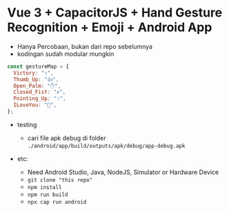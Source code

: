 # Vue 3 + CapacitorJS + Hand Gesture Recognition + Emoji + Android App

- Hanya Percobaan, bukan dari repo sebelumnya
- kodingan sudah modular mungkin

```js
const gestureMap = {
  Victory: "✌️",
  Thumb_Up: "👍",
  Open_Palm: "✋",
  Closed_Fist: "✊",
  Pointing_Up: "☝️",
  ILoveYou: "🤟",
};
```

- testing
  - cari file apk debug di folder `./android/app/build/outputs/apk/debug/app-debug.apk`

- etc:
  - Need Android Studio, Java, NodeJS, Simulator or Hardware Device
  - `git clone "this repo"`
  - `npm install`
  - `npm run build`
  - `npx cap run android`

